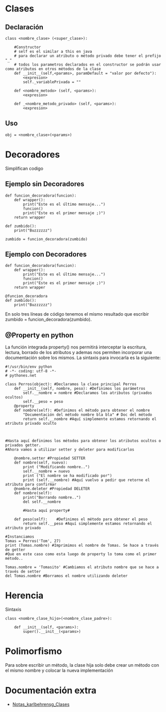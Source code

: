 # Clases

## Declaración
```
class <nombre_clase> (<super_clase>):

    #Constructor
    # self es el similar a this en java
    # para declarar un atributo o método privado debe tener el prefijo "_"
    # todos los parametros declarados en el constructor se podrán usar como atributos en otros métodos de la clase
    def __init__(self,<params>, paramDefault = "valor por defecto"):
        <expresion>
        self._variablePrivada = ""
    
    def <nombre_metodo> (self, <params>):
        <expresion>
    
    def _<nombre_metodo_privado> (self, <params>):
        <expresion>
```

## Uso
```
obj = <nombre_clase>(<params>)
```
# Decoradores

Simplifican codigo
## Ejemplo sin Decoradores
```
def funcion_decoradora(funcion):
	def wrapper():
		print("Este es el último mensaje...")
		funcion()
		print("Este es el primer mensaje ;)")
	return wrapper

def zumbido():
	print("Buzzzzzz")

zumbido = funcion_decoradora(zumbido)
```
## Ejemplo con Decoradores

```
def funcion_decoradora(funcion):
	def wrapper():
		print("Este es el último mensaje...")
		funcion()
		print("Este es el primer mensaje ;)")
	return wrapper

@funcion_decoradora
def zumbido():
	print("Buzzzzzz")
```
En solo tres líneas de código tenemos el mismo resultado que escribir zumbido = funcion_decoradora(zumbido).

## @Property en python

La función integrada property() nos permitirá interceptar la escritura, lectura, borrado de los atributos y ademas nos permiten incorporar una documentación sobre los mismos. La sintaxis para invocarla es la siguiente:

```
#!/usr/bin/env python
# -*- coding: utf-8 -*-
# pythones.net

class Perros(object): #Declaramos la clase principal Perros
    def __init__(self, nombre, peso): #Definimos los parámetros 
        self.__nombre = nombre #Declaramos los atributos (privados ocultos)
        self.__peso = peso
    @property
    def nombre(self): #Definimos el método para obtener el nombre
        "Documentación del método nombre bla bla" # Doc del método
        return self.__nombre #Aquí simplemente estamos retornando el atributo privado oculto



#Hasta aquí definimos los métodos para obtener los atributos ocultos o privados getter.
#Ahora vamos a utilizar setter y deleter para modificarlos

    @nombre.setter #Propiedad SETTER
    def nombre(self, nuevo):
        print ("Modificando nombre..")
        self.__nombre = nuevo
        print ("El nombre se ha modificado por")
        print (self.__nombre) #Aquí vuelvo a pedir que retorne el atributo para confirmar
    @nombre.deleter #Propiedad DELETER
    def nombre(self): 
        print("Borrando nombre..")
        del self.__nombre
        
        #Hasta aquí property#

    def peso(self):    #Definimos el método para obtener el peso
        return self.__peso #Aquí simplemente estamos retornando el atributo privado

#Instanciamos
Tomas = Perros('Tom', 27)
print (Tomas.nombre) #Imprimimos el nombre de Tomas. Se hace a través de getter
#Que en este caso como esta luego de property lo toma como el primer método..

Tomas.nombre = 'Tomasito' #Cambiamos el atributo nombre que se hace a través de setter
del Tomas.nombre #Borramos el nombre utilizando deleter
```

# Herencia

Sintaxis

```
class <nombre_clase_hijo>(<nombre_clase_padre>):

    def __init__(self, <params>):
        super().__init__(<params>)

```

# Polimorfismo
Para sobre escribir un método, la clase hija solo debe crear un método con el mismo nombre y colocar la nueva implementación

# Documentación extra
 - [Notas_karlbehrensg_Clases](https://github.com/karlbehrensg/poo-y-algoritmos-python)